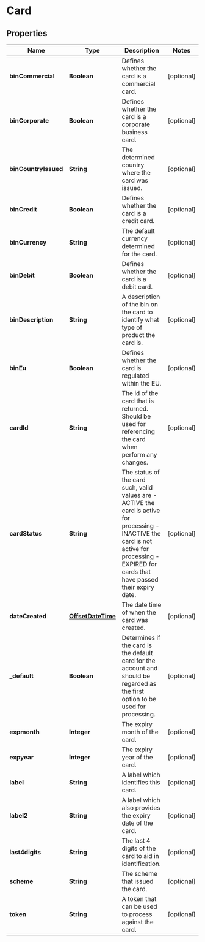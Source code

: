 

# Card

## Properties

Name | Type | Description | Notes
------------ | ------------- | ------------- | -------------
**binCommercial** | **Boolean** | Defines whether the card is a commercial card. |  [optional]
**binCorporate** | **Boolean** | Defines whether the card is a corporate business card. |  [optional]
**binCountryIssued** | **String** | The determined country where the card was issued. |  [optional]
**binCredit** | **Boolean** | Defines whether the card is a credit card. |  [optional]
**binCurrency** | **String** | The default currency determined for the card. |  [optional]
**binDebit** | **Boolean** | Defines whether the card is a debit card. |  [optional]
**binDescription** | **String** | A description of the bin on the card to identify what type of product the card is. |  [optional]
**binEu** | **Boolean** | Defines whether the card is regulated within the EU. |  [optional]
**cardId** | **String** | The id of the card that is returned. Should be used for referencing the card when perform any changes. |  [optional]
**cardStatus** | **String** | The status of the card such, valid values are  - ACTIVE the card is active for processing  - INACTIVE the card is not active for processing  - EXPIRED for cards that have passed their expiry date.  |  [optional]
**dateCreated** | [**OffsetDateTime**](OffsetDateTime.md) | The date time of when the card was created. |  [optional]
**_default** | **Boolean** | Determines if the card is the default card for the account and should be regarded as the first option to be used for processing. |  [optional]
**expmonth** | **Integer** | The expiry month of the card. |  [optional]
**expyear** | **Integer** | The expiry year of the card. |  [optional]
**label** | **String** | A label which identifies this card. |  [optional]
**label2** | **String** | A label which also provides the expiry date of the card. |  [optional]
**last4digits** | **String** | The last 4 digits of the card to aid in identification. |  [optional]
**scheme** | **String** | The scheme that issued the card. |  [optional]
**token** | **String** | A token that can be used to process against the card. |  [optional]



